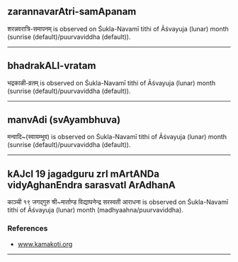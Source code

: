 ## zarannavarAtri-samApanam

शरन्नवरात्रि-समापनम् is observed on Śukla-Navamī tithi of Āśvayuja (lunar) month (sunrise (default)/puurvaviddha (default)).


---
## bhadrakALI-vratam

भद्रकाळी-व्रतम् is observed on Śukla-Navamī tithi of Āśvayuja (lunar) month (sunrise (default)/puurvaviddha (default)).


---
## manvAdi (svAyambhuva)

मन्वादि~(स्वायम्भुव) is observed on Śukla-Navamī tithi of Āśvayuja (lunar) month (sunrise (default)/puurvaviddha (default)).


---
## kAJcI 19 jagadguru zrI mArtANDa vidyAghanEndra sarasvatI ArAdhanA

काञ्ची १९ जगद्गुरु श्री~मार्ताण्ड विद्याघनेन्द्र सरस्वती आराधना is observed on Śukla-Navamī tithi of Āśvayuja (lunar) month (madhyaahna/puurvaviddha).


### References
* www.kamakoti.org

---
